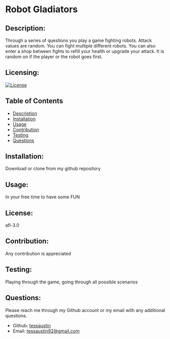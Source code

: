 # Robot Gladiators

## Description:
Through a series of questions you play a game fighting robots. Attack values are random. You can fight multiple different robots. You can also enter a shop between fights to refill your health or upgrade your attack. It is random on if the player or the robot goes first. 

## Licensing:
[![License](https://img.shields.io/badge/License-afl%203.0-blue.svg)](https://shields.io)

## Table of Contents 
* [Description](#description)
* [Installation](#installation)
* [Usage](#usage)
* [Contribution](#contribute)
* [Testing](#tests)
* [Questions](#questions)

## Installation:
Download or clone from my github repository 

## Usage:
In your free time to have some FUN

## License:
afl-3.0

## Contribution:
Any contribution is appreciated

## Testing:
Playing through the game, going through all possible scenarios

## Questions:
Please reach me through my Github account or my email with any additional questions.
- Github: [tessaustin](https://github.com/tessaustin)
- Email: tessaustin92@gmail.com 
